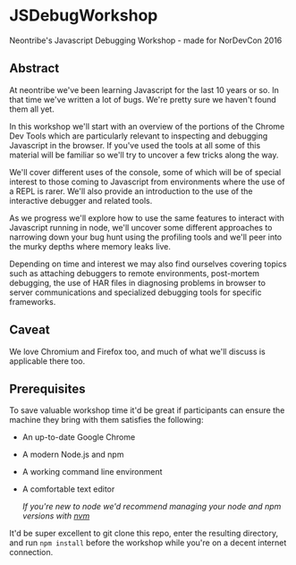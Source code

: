 # JSDebugWorkshop
Neontribe's Javascript Debugging Workshop - made for NorDevCon 2016

## Abstract
At neontribe we've been learning Javascript for the last 10 years or so. In that time we've written a lot of bugs. We're pretty sure we haven't found them all yet.

In this workshop we'll start with an overview of the portions of the Chrome Dev Tools which are particularly relevant to inspecting and debugging Javascript in the browser. If you've used the tools at all some of this material will be familiar so we'll try to uncover a few tricks along the way.

We'll cover different uses of the console, some of which will be of special interest to those coming to Javascript from environments where the use of a REPL is rarer. We'll also provide an introduction to the use of the interactive debugger and related tools.

As we progress we'll explore how to use the same features to interact with Javascript running in node, we'll uncover some different approaches to narrowing down your bug hunt using the profiling tools and we'll peer into the murky depths where memory leaks live.

Depending on time and interest we may also find ourselves covering topics such as attaching debuggers to remote environments, post-mortem debugging, the use of HAR files in diagnosing problems in browser to server communications and specialized debugging tools for specific frameworks.

## Caveat

We love Chromium and Firefox too, and much of what we'll discuss is applicable there too.

## Prerequisites
To save valuable workshop time it'd be great if participants can ensure the machine they bring with them satisfies the following:

* An up-to-date Google Chrome
* A modern Node.js and npm  
* A working command line environment
* A comfortable text editor

  *If you're new to node we'd recommend managing your node and npm versions with [nvm](https://github.com/creationix/nvm)*

It'd be super excellent to git clone this repo, enter the resulting directory, and run `npm install` before the workshop while you're on a decent internet connection.
